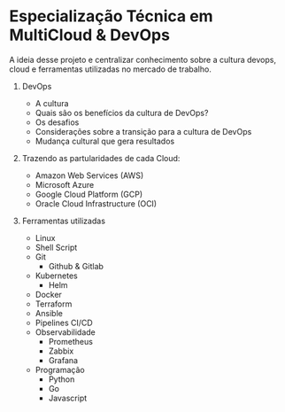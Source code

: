 # Especialização Técnica em MultiCloud & DevOps

A ideia desse projeto e centralizar conhecimento sobre a cultura devops, cloud e ferramentas utilizadas no mercado de trabalho.

1. DevOps

    - A cultura 
    - Quais são os benefícios da cultura de DevOps?
    - Os desafios
    - Considerações sobre a transição para a cultura de DevOps
    - Mudança cultural que gera resultados

2. Trazendo as partularidades de cada Cloud:

    - Amazon Web Services (AWS)
    - Microsoft Azure 
    - Google Cloud Platform (GCP)
    - Oracle Cloud Infrastructure (OCI)

3. Ferramentas utilizadas 
 
    - Linux
    - Shell Script
    - Git
        - Github & Gitlab
    - Kubernetes
        - Helm
    - Docker
    - Terraform
    - Ansible
    - Pipelines CI/CD 
    - Observabilidade
        - Prometheus
        - Zabbix
        - Grafana
    - Programação
        - Python
        - Go
        - Javascript

